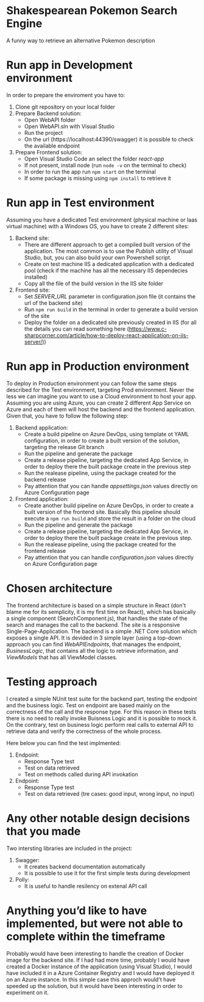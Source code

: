 # Shakespearean Pokemon Search Engine
A funny way to retrieve an alternative Pokemon description

# Run app in Development environment
In order to prepare the enviroment you have to:
1. Clone git repository on your local folder 
2. Prepare Backend solution:
    - Open WebAPI folder
    - Open WebAPI.sln with Visual Studio
    - Run the project
    - On the url (https://localhost:44390/swagger) it is possible to check the available endpoint
3. Prepare Frontend solution:
    - Open Visual Studio Code an select the folder _react-app_
    - If not present, install node (run `node -v` on the terminal to check)
    - In order to run the app run `npm start` on the terminal
    - If some package is missing using `npm install` to retrieve it

# Run app in Test environment
Assuming you have a dedicated Test environment (physical machine or Iaas virtual machine) with a Windows OS, you have to create 2 different sites:
1. Backend site:
    - There are different approach to get a compiled built version of the application. The most common is to use the _Publish_ utility of Visual Studio, but, you can also build your own Powershell script.
    - Create on test machine IIS a dedicated application with a dedicated pool (check if the machine has all the necessary IIS dependecies installed)
    - Copy all the file of the build version in the IIS site folder
2. Frontend site: 
    - Set _SERVER_URL_ parameter in configuration.json file (it contains the url of the backend site)
    - Run `npm run build` in the terminal in order to generate a build version of the site
    - Deploy the folder on a dedicated site previously created in IIS (for all the details you can read something here (https://www.c-sharpcorner.com/article/how-to-deploy-react-application-on-iis-server/))

# Run app in Production environment
To deploy in Production environment you can follow the same steps described for the Test environment, targeting Prod environment.
Never the less we can imagine you want to use a Cloud environment to host your app.
Assuming you are using Azure, you can create 2 different App Service on Azure and each of them will host the backend and the frontend application.
Given that, you have to follow the following step:
1. Backend application:
    - Create a build pipeline on Azure DevOps, using template ot YAML configuration, in order to create a built version of the solution, targeting the release Git branch
    - Run the pipeline and generate the package
    - Create a release pipeline, targeting the dedicated App Service, in order to deploy there the built package create in the previous step
    - Run the realease pipeline, using the package created for the backend release
    - Pay attention that you can handle _appsettings.json_ values directly on Azure Configuration page
2. Frontend application:
    - Create another build pipeline on Azure DevOps, in order to create a built version of the frontend site. Basically this pipeline should execute a `npm run build` and store the result in a folder on the cloud    
    - Run the pipeline and generate the package
    - Create a release pipeline, targeting the dedicated App Service, in order to deploy there the built package create in the previous step. 
    - Run the realease pipeline, using the package created for the frontend release
    - Pay attention that you can handle _configuration.json_ values directly on Azure Configuration page

# Chosen architecture
The frontend architecture is based on a simple structure in React (don't blame me for its semplicity, it is my first time on React), which has basically a single component (SearchComponent.js), that handles the state of the search and manages the call to the backend.
The site is a responsive Single-Page-Application.
The backend is a simple .NET Core solution which exposes a single API. It is devided in 3 simple layer (using a top-down approach you can find _WebAPIEndpoints_, that manages the endpoint, _BusinessLogic_, that contains all the logic to retrieve information, and _ViewModels_ that has all ViewModel classes.

# Testing approach
I created a simple NUnit test suite for the backend part, testing the endpoint and the business logic.
Test on endpoint are based mainly on the correctness of the call and the response type. For this reason in these tests there is no need to really invoke Buisness Logic and it is possible to mock it.
On the contrary, test on business logic perform real calls to external API to retrieve data and verify the correctness of the whole process.

Here below you can find the test implmented:
1. Endpoint:
    - Response Type test
    - Test on data retrieved
    - Test on methods called during API invokation
2. Endpoint:
    - Response Type test
    - Test on data retrieved (tre cases: good input, wrong input, no input)

# Any other notable design decisions that you made
Two intersting libraries are included in the project:
1. Swagger: 
    - It creates backend documentation automatically
    - It is possible to use it for the first simple tests during development
2. Polly: 
    - It is useful to handle resilency on extenal API call

# Anything you’d like to have implemented, but were not able to complete within the timeframe
Probably would have been interesting to handle the creation of Docker image for the backend site. If I had had more time, probably I would have created a Docker instance of the application (using Visual Studio), I would have included it in a Azure Container Registry and I would have deployed it on an Azure instance. In this simple case this approch would't have speeded up the solution, but it would have been interesting in order to experiment on it.
